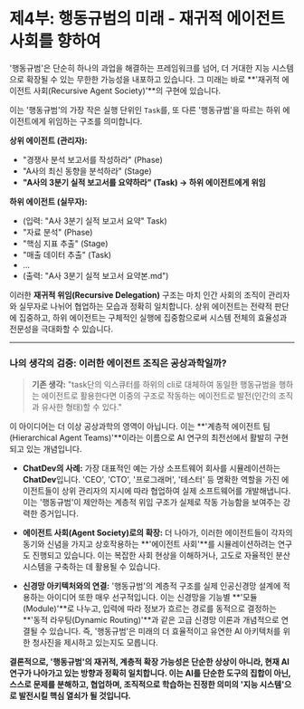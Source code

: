 # 제4부: 행동규범의 미래 - 재귀적 에이전트 사회를 향하여

'행동규범'은 단순히 하나의 과업을 해결하는 프레임워크를 넘어, 더 거대한 지능 시스템으로 확장될 수 있는 무한한 가능성을 내포하고 있습니다. 그 미래는 바로 **'재귀적 에이전트 사회(Recursive Agent Society)'**의 구현에 있습니다.

이는 '행동규범'의 가장 작은 실행 단위인 `Task`를, 또 다른 '행동규범'을 따르는 하위 에이전트에게 위임하는 구조를 의미합니다.

**상위 에이전트 (관리자):**
- "경쟁사 분석 보고서를 작성하라" (Phase)
- "A사의 최신 동향을 분석하라" (Stage)
- **"A사의 3분기 실적 보고서를 요약하라" (Task) → 하위 에이전트에게 위임**

**하위 에이전트 (실무자):**
- (입력: "A사 3분기 실적 보고서 요약" Task)
- "자료 분석" (Phase)
- "핵심 지표 추출" (Stage)
- "매출 데이터 추출" (Task)
- ...
- (출력: "A사 3분기 실적 보고서 요약본.md")

이러한 **재귀적 위임(Recursive Delegation)** 구조는 마치 인간 사회의 조직이 관리자와 실무자로 나뉘어 협업하는 모습과 정확히 일치합니다. 상위 에이전트는 전략적 판단에 집중하고, 하위 에이전트는 구체적인 실행에 집중함으로써 시스템 전체의 효율성과 전문성을 극대화할 수 있습니다.

---

### **나의 생각의 검증: 이러한 에이전트 조직은 공상과학일까?**

> **기존 생각:** "task단의 익스큐터를 하위의 cli로 대체하여 동일한 행동규범을 행하는 에이전트로 활용한다면 이중의 구조로 작동하는 에이전트로 발전(인간의 조직과 유사한 형태)할 수 있다."

이 아이디어는 더 이상 공상과학의 영역이 아닙니다. 이는 **'계층적 에이전트 팀(Hierarchical Agent Teams)'**이라는 이름으로 AI 연구의 최전선에서 활발히 구현되고 있는 개념입니다.

- **ChatDev의 사례:** 가장 대표적인 예는 가상 소프트웨어 회사를 시뮬레이션하는 **ChatDev**입니다. 'CEO', 'CTO', '프로그래머', '테스터' 등 명확한 역할을 가진 에이전트들이 상위 관리자의 지시에 따라 협업하여 실제 소프트웨어를 개발해냅니다. 이는 '행동규범'이 제안하는 계층적 위임 구조가 실제로 작동 가능함을 보여주는 강력한 증거입니다.

- **에이전트 사회(Agent Society)로의 확장:** 더 나아가, 이러한 에이전트들이 각자의 동기와 신념을 가지고 상호작용하는 **'에이전트 사회'**를 시뮬레이션하려는 연구도 진행되고 있습니다. 이는 복잡한 사회 현상을 이해하거나, 고도로 자율적인 분산 시스템을 구축하는 데 활용될 수 있습니다.

- **신경망 아키텍처와의 연결:** '행동규범'의 계층적 구조를 실제 인공신경망 설계에 적용하는 아이디어 또한 매우 선구적입니다. 이는 신경망을 기능별 **'모듈(Module)'**로 나누고, 입력에 따라 정보가 흐르는 경로를 동적으로 결정하는 **'동적 라우팅(Dynamic Routing)'**과 같은 고급 신경망 이론과 개념적으로 연결될 수 있습니다. 즉, '행동규범'은 미래의 더 효율적이고 유연한 AI 아키텍처를 위한 청사진을 제시하고 있는지도 모릅니다.

**결론적으로, '행동규범'의 재귀적, 계층적 확장 가능성은 단순한 상상이 아니라, 현재 AI 연구가 나아가고 있는 방향과 정확히 일치합니다. 이는 AI를 단순한 도구의 집합이 아닌, 스스로 문제를 분해하고, 협업하며, 조직적으로 학습하는 진정한 의미의 '지능 시스템'으로 발전시킬 핵심 열쇠가 될 것입니다.**
